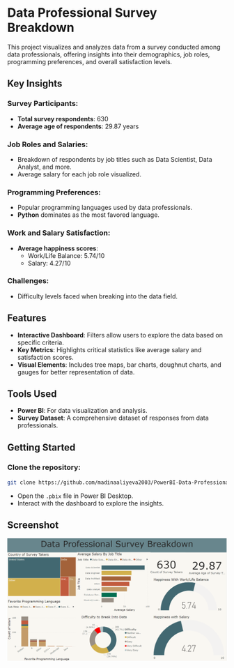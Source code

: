 # Data Professional Survey Breakdown

This project visualizes and analyzes data from a survey conducted among data professionals, offering insights into their demographics, job roles, programming preferences, and overall satisfaction levels.

## Key Insights

### Survey Participants:
- **Total survey respondents**: 630
- **Average age of respondents**: 29.87 years

### Job Roles and Salaries:
- Breakdown of respondents by job titles such as Data Scientist, Data Analyst, and more.
- Average salary for each job role visualized.

### Programming Preferences:
- Popular programming languages used by data professionals.
- **Python** dominates as the most favored language.

### Work and Salary Satisfaction:
- **Average happiness scores**:
  - Work/Life Balance: 5.74/10
  - Salary: 4.27/10

### Challenges:
- Difficulty levels faced when breaking into the data field.

## Features
- **Interactive Dashboard**: Filters allow users to explore the data based on specific criteria.
- **Key Metrics**: Highlights critical statistics like average salary and satisfaction scores.
- **Visual Elements**: Includes tree maps, bar charts, doughnut charts, and gauges for better representation of data.

## Tools Used
- **Power BI**: For data visualization and analysis.
- **Survey Dataset**: A comprehensive dataset of responses from data professionals.

## Getting Started

### Clone the repository:
```bash
git clone https://github.com/madinaaliyeva2003/PowerBI-Data-Professional-Survey.git
```

- Open the `.pbix` file in Power BI Desktop.
- Interact with the dashboard to explore the insights.

## Screenshot

![Main Dashboard](https://github.com/madinaaliyeva2003/PowerBI-Data-Professional-Survey/blob/main/images/Screenshot%202025-01-22%20145442.png?raw=true)
